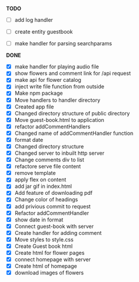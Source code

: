 **TODO**


- [ ] add log handler
- [ ] create entity guestbook
- [ ] make handler for parsing searchparams


**DONE**

- [x] make handler for playing audio file
- [x] show flowers and comment link for /api request
- [x] make api for flower catalog
- [x] inject write file function from outside
- [x] Make npm package
- [x] Move handlers to handler directory
- [x] Created app file
- [x] Changed directory structure of public directory
- [x] Move guest-book.html to application
- [x] refactor addCommentHandlers
- [x] Changed name of addCommentHandler function
- [x] format date
- [x] Changed directory structure
- [x] Changed server to inbuilt http server
- [x] Change comments div to list
- [x] refactore serve file content
- [x] remove template
- [x] apply flex on content
- [x] add jar gif in index.html
- [x] Add feature of downloading pdf
- [x] Change color of headings
- [x] add privious commit to request
- [x] Refactor addCommentHandler
- [x] show date in format
- [x] Connect guest-book with server
- [x] Create handler for adding comment
- [x] Move styles to style.css
- [x] Create Guest book html
- [x] Create html for flower pages 
- [x] connect homepage with server
- [x] Create html of homepage 
- [x] download images of flowers